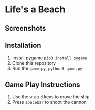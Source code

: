# Life's a Beach

## Screenshots

## Installation
1. Install pygame `pip3 install pygame`
2. Clone this repository
3. Run the `game.py`, `python3 game.py`

## Game Play Instructions
1. Use the `w` `a` `s` `d` keys to move the ship
2. Press `spacebar` to shoot the cannon



